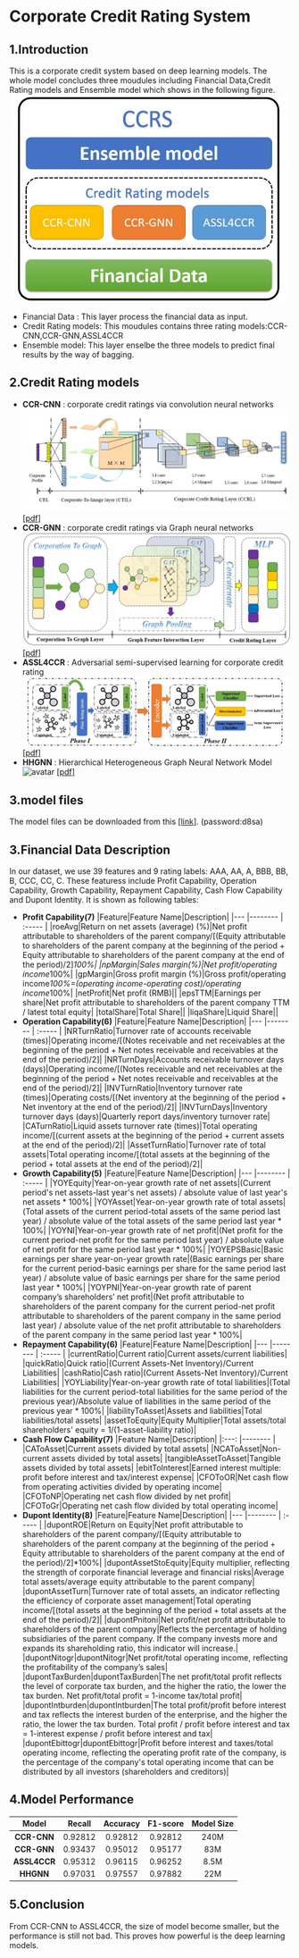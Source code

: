 # Corporate Credit Rating System

## 1.Introduction
This is a corporate credit system based on deep learning models. The whole model concludes three moudules including Financial Data,Credit Rating models and Ensemble model  which shows in the following figure.
![avatar](./images/architecture.jpg)
* Financial Data : This layer process the financial data as input.
* Credit Rating models: This moudules contains three rating models:CCR-CNN,CCR-GNN,ASSL4CCR
* Ensemble model: This layer enselbe the three models to predict final results by the way of bagging.


## 2.Credit Rating models
* **CCR-CNN** :  corporate credit ratings via convolution neural networks
![avatar](./images/ccrcnn.jpg)
[[pdf]](https://arxiv.org/abs/2012.03744)
* **CCR-GNN** : corporate credit ratings via Graph neural networks
![avatar](./images/ccrgnn.jpg)
[[pdf]](https://arxiv.org/abs/2012.01933)
* **ASSL4CCR** : Adversarial semi-supervised learning for corporate credit rating 
![avatar](./images/assl4ccr.jpg)
[[pdf]](https://arxiv.org/abs/2104.02479)
* **HHGNN** : Hierarchical Heterogeneous Graph Neural Network Model
![avatar]()
[[pdf]]()
## 3.model files
The model files can be downloaded from this [[link]](https://pan.baidu.com/s/1HeG6_Hf6X6sTc_2kmJ0x2g). (password:d8sa)
## 3.Financial Data Description
In our dataset, we use 39 features  and 9 rating labels: AAA, AA, A, BBB, BB, B, CCC, CC, C. These featuress include Profit Capability, Operation Capability, Growth Capability, Repayment Capability, Cash Flow Capability and Dupont Identity. It is shown as following tables:

* **Profit Capability(7)**
  |Feature|Feature Name|Description|
  |--- |-------- | :----- |
  |roeAvg|Return on net assets (average) (%)|Net profit attributable to shareholders of the parent company/[(Equity attributable to shareholders of the parent company at the beginning of the period + Equity attributable to shareholders of the parent company at the end of the period)/2]*100%|
  |npMargin|Sales margin(%)|Net profit/operating income*100%|
  |gpMargin|Gross profit margin (%)|Gross profit/operating income*100%=(operating income-operating cost)/operating income*100%|
  |netProfit|Net profit (RMB)||
  |epsTTM|Earnings per share|Net profit attributable to shareholders of the parent company TTM / latest total equity|
  |totalShare|Total Share||
  |liqaShare|Liquid Share||
* **Operation Capability(6)**
  |Feature|Feature Name|Description|
  |--- |-------- | :----- |
  |NRTurnRatio|Turnover rate of accounts receivable (times)|Operating income/[(Notes receivable and net receivables at the beginning of the period + Net notes receivable and receivables at the end of the period)/2]|
  |NRTurnDays|Accounts receivable turnover days (days)|Operating income/[(Notes receivable and net receivables at the beginning of the period + Net notes receivable and receivables at the end of the period)/2]|
  |INVTurnRatio|Inventory turnover rate (times)|Operating costs/[(Net inventory at the beginning of the period + Net inventory at the end of the period)/2]|
  |INVTurnDays|Inventory turnover days (days)|Quarterly report days/inventory turnover rate|
  |CATurnRatio|Liquid assets turnover rate (times)|Total operating income/[(current assets at the beginning of the period + current assets at the end of the period)/2]|
  |AssetTurnRatio|Turnover rate of total assets|Total operating income/[(total assets at the beginning of the period + total assets at the end of the period)/2]|
* **Growth Capability(5)**
  |Feature|Feature Name|Description|
  |--- |-------- | :----- |
  |YOYEquity|Year-on-year growth rate of net assets|(Current period's net assets-last year's net assets) / absolute value of last year's net assets * 100%|
  |YOYAsset|Year-on-year growth rate of total assets|(Total assets of the current period-total assets of the same period last year) / absolute value of the total assets of the same period last year * 100%|
  |YOYNI|Year-on-year growth rate of net profit|(Net profit for the current period-net profit for the same period last year) / absolute value of net profit for the same period last year * 100%|
  |YOYEPSBasic|Basic earnings per share year-on-year growth rate|(Basic earnings per share for the current period-basic earnings per share for the same period last year) / absolute value of basic earnings per share for the same period last year * 100%|
  |YOYPNI|Year-on-year growth rate of parent company’s shareholders’ net profit|(Net profit attributable to shareholders of the parent company for the current period-net profit attributable to shareholders of the parent company in the same period last year) / absolute value of the net profit attributable to shareholders of the parent company in the same period last year * 100%|
* **Repayment Capability(6)**
  |Feature|Feature Name|Description|
  |--- |-------- | :----- |
  |currentRatio|Current ratio|Current assets/current liabilities|
  |quickRatio|Quick ratio|(Current Assets-Net Inventory)/Current Liabilities|
  |cashRatio|Cash ratio|(Current Assets-Net Inventory)/Current Liabilities|
  |YOYLiability|Year-on-year growth rate of total liabilities|(Total liabilities for the current period-total liabilities for the same period of the previous year)/Absolute value of liabilities in the same period of the previous year * 100%|
  |liabilityToAsset|Assets and liabilities|Total liabilities/total assets|
  |assetToEquity|Equity Multiplier|Total assets/total shareholders' equity = 1/(1-asset-liability ratio)|
* **Cash Flow Capability(7)**
  |Feature Name|Description|
  |:---: |-------- |
  |CAToAsset|Current assets divided by total assets|
  |NCAToAsset|Non-current assets divided by total assets|
  |tangibleAssetToAsset|Tangible assets divided by total assets|
  |ebitToInterest|Earned interest multiple: profit before interest and tax/interest expense|
  |CFOToOR|Net cash flow from operating activities divided by operating income|
  |CFOToNP|Operating net cash flow divided by net profit|
  |CFOToGr|Operating net cash flow divided by total operating income|
* **Dupont Identity(8)**
  |Feature|Feature Name|Description|
  |--- |-------- | :----- |
  |dupontROE|Return on Equity|Net profit attributable to shareholders of the parent company/[(Equity attributable to shareholders of the parent company at the beginning of the period + Equity attributable to shareholders of the parent company at the end of the period)/2]*100%|
  |dupontAssetStoEquity|Equity multiplier, reflecting the strength of corporate financial leverage and financial risks|Average total assets/average equity attributable to the parent company|
  |dupontAssetTurn|Turnover rate of total assets, an indicator reflecting the efficiency of corporate asset management|Total operating income/[(total assets at the beginning of the period + total assets at the end of the period)/2]|
  |dupontPnitoni|Net profit/net profit attributable to shareholders of the parent company|Reflects the percentage of holding subsidiaries of the parent company. If the company invests more and expands its shareholding ratio, this indicator will increase.|
  |dupontNitogr|dupontNitogr|Net profit/total operating income, reflecting the profitability of the company’s sales|
  |dupontTaxBurden|dupontTaxBurden|The net profit/total profit reflects the level of corporate tax burden, and the higher the ratio, the lower the tax burden. Net profit/total profit = 1-income tax/total profit|
  |dupontIntburden|dupontIntburden|The total profit/profit before interest and tax reflects the interest burden of the enterprise, and the higher the ratio, the lower the tax burden. Total profit / profit before interest and tax = 1-interest expense / profit before interest and tax|
  |dupontEbittogr|dupontEbittogr|Profit before interest and taxes/total operating income, reflecting the operating profit rate of the company, is the percentage of the company's total operating income that can be distributed by all investors (shareholders and creditors)|
## 4.Model Performance
  |Model| Recall|Accuracy| F1-score|Model Size|
  |:-:|:-:|:-:|:-:|:-:|
  |**CCR-CNN**|0.92812|0.92812|0.92812|240M|
  |**CCR-GNN**|0.93437|0.95012|0.95177|83M|
  |**ASSL4CCR**|0.95312|0.96115|0.96252|8.5M|
  |**HHGNN**|0.97031|0.97557|0.97882|22M|
## 5.Conclusion
  From CCR-CNN to ASSL4CCR, the size of model become smaller, but the performance is still not bad. This proves how powerful is the deep learning models.
